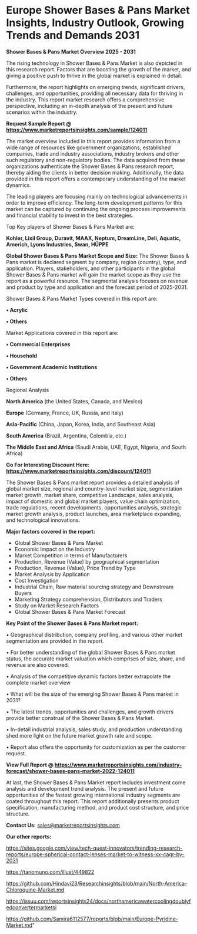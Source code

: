  # Europe Shower Bases & Pans Market Insights, Industry Outlook, Growing Trends and Demands 2031

<Strong> Shower Bases & Pans Market Overview 2025 - 2031</strong>

The rising technology in Shower Bases & Pans Market is also depicted in this research report. Factors that are boosting the growth of the market, and giving a positive push to thrive in the global market is explained in detail.

Furthermore, the report highlights on emerging trends, significant drivers, challenges, and opportunities, providing all necessary data for thriving in the industry. This report market research offers a comprehensive perspective, including an in-depth analysis of the present and future scenarios within the industry.

<strong>Request Sample Report @ <a href=https://www.marketreportsinsights.com/sample/124011>https://www.marketreportsinsights.com/sample/124011</a></strong>

The market overview included in this report provides information from a wide range of resources like government organizations, established companies, trade and industry associations, industry brokers and other such regulatory and non-regulatory bodies. The data acquired from these organizations authenticate the Shower Bases & Pans research report, thereby aiding the clients in better decision making. Additionally, the data provided in this report offers a contemporary understanding of the market dynamics.

The leading players are focusing mainly on technological advancements in order to improve efficiency. The long-term development patterns for this market can be captured by continuing the ongoing process improvements and financial stability to invest in the best strategies.

Top Key players of Shower Bases & Pans Market are:

<strong>Kohler, Lixil Group, Duravit, MAAX, Neptum, DreamLine, Deli, Aquatic, Americh, Lyons Industries, Swan, HÜPPE</strong>

<strong><b>Global Shower Bases & Pans Market Scope and Size:</b></strong>
The Shower Bases & Pans market is declared segment by company, region (country), type, and application. Players, stakeholders, and other participants in the global Shower Bases & Pans market will gain the market scope as they use the report as a powerful resource. The segmental analysis focuses on revenue and product by type and application and the forecast period of 2025-2031.

Shower Bases & Pans Market Types covered in this report are:

<strong>• Acrylic

• Others</strong>

Market Applications covered in this report are:

<strong>• Commercial Enterprises

• Household

• Government Academic Institutions

• Others</strong> 

Regional Analysis

<strong>North America</strong> (the United States, Canada, and Mexico)

<strong>Europe</strong> (Germany, France, UK, Russia, and Italy)

<strong>Asia-Pacific</strong> (China, Japan, Korea, India, and Southeast Asia)

<strong>South America</strong> (Brazil, Argentina, Colombia, etc.)

<strong>The Middle East and Africa</strong> (Saudi Arabia, UAE, Egypt, Nigeria, and South Africa)

<strong>Go For Interesting Discount Here: <a href=https://www.marketreportsinsights.com/discount/124011>https://www.marketreportsinsights.com/discount/124011</a></strong>

The Shower Bases & Pans market report provides a detailed analysis of global market size, regional and country-level market size, segmentation market growth, market share, competitive Landscape, sales analysis, impact of domestic and global market players, value chain optimization, trade regulations, recent developments, opportunities analysis, strategic market growth analysis, product launches, area marketplace expanding, and technological innovations.

<strong><b>Major factors covered in the report:</b></strong>
<ul>
  <li>Global Shower Bases & Pans Market </li>
  <li>Economic Impact on the Industry</li>
  <li>Market Competition in terms of Manufacturers</li>
  <li>Production, Revenue (Value) by geographical segmentation</li>
  <li>Production, Revenue (Value), Price Trend by Type</li>
  <li>Market Analysis by Application</li>
  <li>Cost Investigation</li>
  <li>Industrial Chain, Raw material sourcing strategy and Downstream Buyers</li>
  <li>Marketing Strategy comprehension, Distributors and Traders</li>
  <li>Study on Market Research Factors</li>
  <li>Global Shower Bases & Pans Market Forecast</li>
</ul>

<strong><b>Key Point of the Shower Bases & Pans Market report:</b></strong>

• Geographical distribution, company profiling, and various other market segmentation are provided in the report.

• For better understanding of the global Shower Bases & Pans market status, the accurate market valuation which comprises of size, share, and revenue are also covered.

• Analysis of the competitive dynamic factors better extrapolate the complete market overview

• What will be the size of the emerging Shower Bases & Pans market in 2031?

• The latest trends, opportunities and challenges, and growth drivers provide better construal of the Shower Bases & Pans Market.

• In-detail industrial analysis, sales study, and production understanding shed more light on the future market growth rate and scope.

• Report also offers the opportunity for customization as per the customer request.

<strong><b>View Full Report @ <a href=https://www.marketreportsinsights.com/industry-forecast/shower-bases-pans-market-2022-124011>https://www.marketreportsinsights.com/industry-forecast/shower-bases-pans-market-2022-124011</a></b></strong>


At last, the Shower Bases & Pans Market report includes investment come analysis and development trend analysis. The present and future opportunities of the fastest growing international industry segments are coated throughout this report. This report additionally presents product specification, manufacturing method, and product cost structure, and price structure.

<strong>Contact Us:</strong>
sales@marketreportsinsights.com

<strong>Our other reports:</strong>

<a href=https://sites.google.com/view/tech-quest-innovators/trending-research-reports/europe-spherical-contact-lenses-market-to-witness-xx-cagr-by-2031>https://sites.google.com/view/tech-quest-innovators/trending-research-reports/europe-spherical-contact-lenses-market-to-witness-xx-cagr-by-2031</a>

<a href=https://tanomuno.com/illust/449822>https://tanomuno.com/illust/449822</a>

<a href=https://github.com/Hindavi23/Researchinsights/blob/main/North-America-Chloroquine-Market.md>https://github.com/Hindavi23/Researchinsights/blob/main/North-America-Chloroquine-Market.md</a>

<a href=https://issuu.com/reportsinsights24/docs/northamericawatercoolingdoublyfedconvertermarketsi>https://issuu.com/reportsinsights24/docs/northamericawatercoolingdoublyfedconvertermarketsi</a>

<a href=https://github.com/Samira6112577/reports/blob/main/Europe-Pyridine-Market.md>https://github.com/Samira6112577/reports/blob/main/Europe-Pyridine-Market.md</a>"
